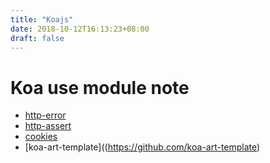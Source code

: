 ```yaml
---
title: "Koajs"
date: 2018-10-12T16:13:23+08:00
draft: false
---
```


# Koa use module note

- [http-error](https://github.com/jshttp/http-errors)
- [http-assert](https://github.com/jshttp/http-assert)
- [cookies](https://github.com/pillarjs/cookies)
- [koa-art-template]((https://github.com/koa-art-template)